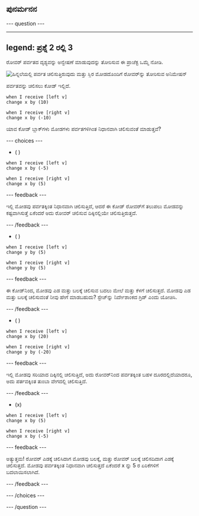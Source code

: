 ## ಪುನರ್ಮನನ


--- question ---

---
legend: ಪ್ರಶ್ನೆ 2 ರಲ್ಲಿ 3
---

ರೋವರ್‌ ಪರ್ವತದ ದೃಶ್ಯವನ್ನು ಅನ್ವೇಷಣೆ ಮಾಡುವುದನ್ನು ತೋರಿಸುವ ಈ ಪ್ರಾಜೆಕ್ಟ ಒಮ್ಮೆ ನೋಡಿ.

![ಹಿನ್ನಲೆಯಲ್ಲಿ ಪರ್ವತ ಚಲಿಸುತ್ತಿರುವುದು ಮತ್ತು ಸ್ಥಿರ ಮೋಡದೊಂದಿಗೆ ರೋವರ್‌ನ್ನು ತೋರಿಸುವ ಅನಿಮೇಷನ್](images/mountain-animation.gif)

ಪರ್ವತವನ್ನು ಚಲಿಸಲು ಕೋಡ್ ಇಲ್ಲಿದೆ.

```blocks3
when I receive [left v]
change x by (10)

when I receive [right v]
change x by (-10)
```

ಯಾವ ಕೋಡ್‌ ಬ್ಲಾಕ್‌ಗಳು ಮೋಡಗಳು ಪರ್ವತಗಳಿಗಿಂತ ನಿಧಾನವಾಗಿ ಚಲಿಸುವಂತೆ ಮಾಡುತ್ತವೆ?

--- choices ---

- ( )

```blocks3
when I receive [left v]
change x by (-5)

when I receive [right v]
change x by (5)
```

  --- feedback ---

ಇಲ್ಲಿ ಮೋಡವು ಪರ್ವತಕ್ಕಿಂತ ನಿಧಾನವಾಗಿ ಚಲಿಸುತ್ತಿದೆ, ಆದರೆ ಈ ಕೋಡ್‌ ರೋವರ್‌ಗೆ ತಲುಪಲು ಮೋಡವನ್ನು ಕಷ್ಟವಾಗಿಸುತ್ತೆ ಏಕೆಂದರೆ ಅದು ರೋವರ್‌ ಚಲಿಸುವ ದಿಕ್ಕಿನಲ್ಲಿಯೇ ಚಲಿಸುತ್ತಿರುತ್ತದೆ.

  --- /feedback ---

- ( )

```blocks3
when I receive [left v]
change y by (5)

when I receive [right v]
change y by (5)

```

  --- feedback ---

  ಈ ಕೋಡ್‌ನಿಂದ, ಮೋಡವು ಎಡ ಮತ್ತು ಬಲಕ್ಕೆ ಚಲಿಸುವ ಬದಲು ಮೇಲೆ ಮತ್ತು ಕೆಳಗೆ ಚಲಿಸುತ್ತದೆ. ಮೋಡವು ಎಡ ಮತ್ತು ಬಲಕ್ಕೆ ಚಲಿಸುವಂತೆ ನೀವು ಹೇಗೆ ಮಾಡಬಹುದು? ಸ್ಟೇಜ್‌ನ್ನು ನಿರ್ದೇಶಾಂಕದ ಗ್ರಿಡ್‌ ಎಂದು ಯೋಚಿಸಿ.

  --- /feedback ---

- ( )

```blocks3
when I receive [left v]
change x by (20)

when I receive [right v]
change y by (-20)
```

  --- feedback ---

  ಇಲ್ಲಿ ಮೋಡವು ಸರಿಯಾದ ದಿಕ್ಕಿನಲ್ಲಿ ಚಲಿಸುತ್ತಿದೆ, ಅದು ರೋವರ್‌ನಿಂದ ಪರ್ವತಕ್ಕಿಂತ ಬಹಳ ದೂರದಲ್ಲಿದೆಯಾದರೂ, ಅದು ಪರ್ತವಕ್ಕಿಂತ ತುಂಬಾ ವೇಗದಲ್ಲಿ ಚಲಿಸುತ್ತಿದೆ.

  --- /feedback ---

- (x)

```blocks3
when I receive [left v]
change x by (5)

when I receive [right v]
change x by (-5)
```

  --- feedback ---

ಅತ್ಯುತ್ತಮ! ರೋವರ್‌ ಎಡಕ್ಕೆ ಚಲಿಸಿದಾಗ ಮೋಡವು ಬಲಕ್ಕೆ, ಮತ್ತು ರೋವರ್‌ ಬಲಕ್ಕೆ ಚಲಿಸದಿದಾಗ ಎಡಕ್ಕೆ ಚಲಿಸುತ್ತದೆ.  ಮೋಡವು ಪರ್ವತಕ್ಕಿಂತ ನಿಧಾನವಾಗಿ ಚಲಿಸುತ್ತದೆ ಏಕೆಂದರೆ x ನ್ನು 5 ರ ಏರಿಕೆಗಳಿಗೆ ಬದಲಾಯಿಸಲಾಗಿದೆ.

  --- /feedback ---

--- /choices ---

--- /question ---
